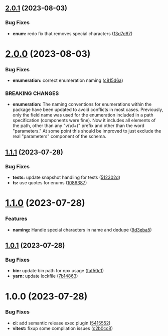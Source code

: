 ## [2.0.1](https://github.com/openapi-typescript-infra/openapi-typescript-enum/compare/v2.0.0...v2.0.1) (2023-08-03)


### Bug Fixes

* **enum:** redo fix that removes special characters ([13d7d67](https://github.com/openapi-typescript-infra/openapi-typescript-enum/commit/13d7d67c32aa17e9e2c3747cf12b9490ce405de6))

# [2.0.0](https://github.com/openapi-typescript-infra/openapi-typescript-enum/compare/v1.1.1...v2.0.0) (2023-08-03)


### Bug Fixes

* **enumeration:** correct enumeration naming ([c815d6a](https://github.com/openapi-typescript-infra/openapi-typescript-enum/commit/c815d6a49a699d8be880577da08e8a7c59b33fe8))


### BREAKING CHANGES

* **enumeration:** The naming conventions for enumerations
within the package have been updated to avoid conflicts in most cases.
Previously, only the field name was used for the enumeration included
in a path specification (components were fine). Now it includes all
elements of the path, other than any "v(\d+)" prefix and
other than the word "parameters." At some point this should be improved
to just exclude the real "parameters" component of the schema.

## [1.1.1](https://github.com/openapi-typescript-infra/openapi-typescript-enum/compare/v1.1.0...v1.1.1) (2023-07-28)


### Bug Fixes

* **tests:** update snapshot handling for tests ([512302d](https://github.com/openapi-typescript-infra/openapi-typescript-enum/commit/512302d2ad5483063ad19c8085c2c967ef93c185))
* **ts:** use quotes for enums ([1086387](https://github.com/openapi-typescript-infra/openapi-typescript-enum/commit/1086387738883bc81a54aca3447377ce9ca690db))

# [1.1.0](https://github.com/openapi-typescript-infra/openapi-typescript-enum/compare/v1.0.1...v1.1.0) (2023-07-28)


### Features

* **naming:** Handle special characters in name and dedupe ([9d3eba5](https://github.com/openapi-typescript-infra/openapi-typescript-enum/commit/9d3eba58cb882dd3f4feddc5a57d819d82720e39))

## [1.0.1](https://github.com/openapi-typescript-infra/openapi-typescript-enum/compare/v1.0.0...v1.0.1) (2023-07-28)


### Bug Fixes

* **bin:** update bin path for npx usage ([faf50c1](https://github.com/openapi-typescript-infra/openapi-typescript-enum/commit/faf50c1167c02354fe7229ebba2084dd96a3f752))
* **yarn:** update lockfile ([7b14863](https://github.com/openapi-typescript-infra/openapi-typescript-enum/commit/7b148639493fe67f133356318490a920cc588ffb))

# 1.0.0 (2023-07-28)


### Bug Fixes

* **ci:** add semantic release exec plugin ([5415552](https://github.com/openapi-typescript-infra/openapi-typescript-enum/commit/5415552d5f27c7fee1d83e29fdcb8129a92f9a64))
* **vitest:** fixup some compilation issues ([c2b0cc8](https://github.com/openapi-typescript-infra/openapi-typescript-enum/commit/c2b0cc80a3a3fa413eb8f3257963b60179740b95))

